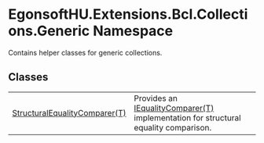 # EgonsoftHU.Extensions.Bcl.Collections.Generic Namespace


Contains helper classes for generic collections.



## Classes
<table>
<tr>
<td><a href="T_EgonsoftHU_Extensions_Bcl_Collections_Generic_StructuralEqualityComparer_1.md">StructuralEqualityComparer(T)</a></td>
<td>Provides an <a href="https://learn.microsoft.com/dotnet/api/system.collections.generic.iequalitycomparer-1" target="_blank" rel="noopener noreferrer">IEqualityComparer(T)</a> implementation for structural equality comparison.</td></tr>
</table>